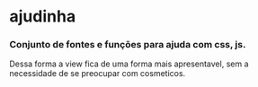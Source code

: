 # ajudinha

### Conjunto de fontes e funções para ajuda com css, js.

Dessa forma a view fica de uma forma mais apresentavel, sem a necessidade de se preocupar com cosmeticos.
